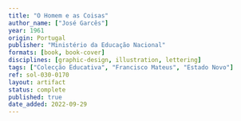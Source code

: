 ```yaml
---
title: "O Homem e as Coisas"
author_name: ["José Garcês"]
year: 1961
origin: Portugal
publisher: "Ministério da Educação Nacional"
formats: [book, book-cover]
disciplines: [graphic-design, illustration, lettering]
tags: ["Colecção Educativa", "Francisco Mateus", "Estado Novo"]
ref: sol-030-0170
layout: artifact
status: complete
published: true
date_added: 2022-09-29
---
```

